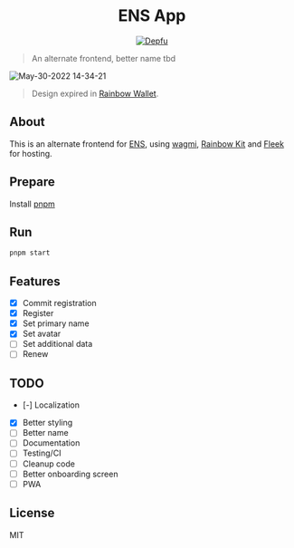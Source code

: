 <center>

<h1>ENS App</h1>

[![Depfu](https://badges.depfu.com/badges/605a2b518b026592a14879d632104601/overview.svg)](https://depfu.com/github/cesargdm/ens-app?project_id=35481)

</center>

> An alternate frontend, better name tbd

![May-30-2022 14-34-21](https://user-images.githubusercontent.com/10179494/171052275-49063184-aea7-4f7d-9c46-b14271cf9e9d.gif)

> Design expired in [Rainbow Wallet](https://rainbow.me/).

## About

This is an alternate frontend for [ENS](https://app.ens.domains), using [wagmi](https://wagmi.sh/), [Rainbow Kit](https://www.rainbowkit.com/) and [Fleek](https://fleek.co/) for hosting.

## Prepare

Install [pnpm](https://pnpm.io)

## Run

```bash
pnpm start
```

## Features

- [x] Commit registration
- [x] Register
- [x] Set primary name
- [x] Set avatar
- [ ] Set additional data
- [ ] Renew

## TODO

- [-] Localization
- [x] Better styling
- [ ] Better name
- [ ] Documentation
- [ ] Testing/CI
- [ ] Cleanup code
- [ ] Better onboarding screen
- [ ] PWA

## License

MIT
